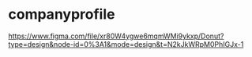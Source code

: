# companyprofile
https://www.figma.com/file/xr80W4ygwe6mqmWMi9ykxp/Donut?type=design&node-id=0%3A1&mode=design&t=N2kJkWRpM0PhIGJx-1
